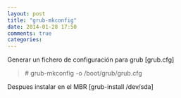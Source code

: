 ```yaml
---
layout: post
title: "grub-mkconfig"
date: 2014-01-28 17:50
comments: true
categories: 
---
```

Generar un fichero de configuración para grub [grub.cfg]

>\# grub-mkconfig -o /boot/grub/grub.cfg

Despues instalar en el MBR [grub-install /dev/sda]

